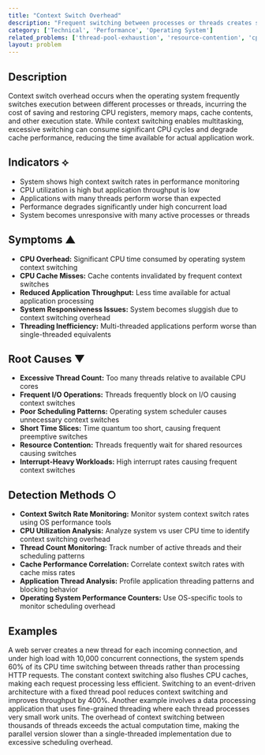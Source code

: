 ```yaml
---
title: "Context Switch Overhead"
description: "Frequent switching between processes or threads creates significant overhead from saving and restoring execution state, reducing overall system throughput."
category: ['Technical', 'Performance', 'Operating System']
related_problems: ['thread-pool-exhaustion', 'resource-contention', 'cpu-cache-misses']
layout: problem
---
```


## Description

Context switch overhead occurs when the operating system frequently switches execution between different processes or threads, incurring the cost of saving and restoring CPU registers, memory maps, cache contents, and other execution state. While context switching enables multitasking, excessive switching can consume significant CPU cycles and degrade cache performance, reducing the time available for actual application work.

## Indicators ⟡

- System shows high context switch rates in performance monitoring
- CPU utilization is high but application throughput is low
- Applications with many threads perform worse than expected
- Performance degrades significantly under high concurrent load
- System becomes unresponsive with many active processes or threads

## Symptoms ▲

- **CPU Overhead:** Significant CPU time consumed by operating system context switching
- **CPU Cache Misses:** Cache contents invalidated by frequent context switches
- **Reduced Application Throughput:** Less time available for actual application processing
- **System Responsiveness Issues:** System becomes sluggish due to context switching overhead
- **Threading Inefficiency:** Multi-threaded applications perform worse than single-threaded equivalents

## Root Causes ▼

- **Excessive Thread Count:** Too many threads relative to available CPU cores
- **Frequent I/O Operations:** Threads frequently block on I/O causing context switches
- **Poor Scheduling Patterns:** Operating system scheduler causes unnecessary context switches
- **Short Time Slices:** Time quantum too short, causing frequent preemptive switches
- **Resource Contention:** Threads frequently wait for shared resources causing switches
- **Interrupt-Heavy Workloads:** High interrupt rates causing frequent context switches

## Detection Methods ○

- **Context Switch Rate Monitoring:** Monitor system context switch rates using OS performance tools
- **CPU Utilization Analysis:** Analyze system vs user CPU time to identify context switching overhead
- **Thread Count Monitoring:** Track number of active threads and their scheduling patterns
- **Cache Performance Correlation:** Correlate context switch rates with cache miss rates
- **Application Thread Analysis:** Profile application threading patterns and blocking behavior
- **Operating System Performance Counters:** Use OS-specific tools to monitor scheduling overhead

## Examples

A web server creates a new thread for each incoming connection, and under high load with 10,000 concurrent connections, the system spends 60% of its CPU time switching between threads rather than processing HTTP requests. The constant context switching also flushes CPU caches, making each request processing less efficient. Switching to an event-driven architecture with a fixed thread pool reduces context switching and improves throughput by 400%. Another example involves a data processing application that uses fine-grained threading where each thread processes very small work units. The overhead of context switching between thousands of threads exceeds the actual computation time, making the parallel version slower than a single-threaded implementation due to excessive scheduling overhead.